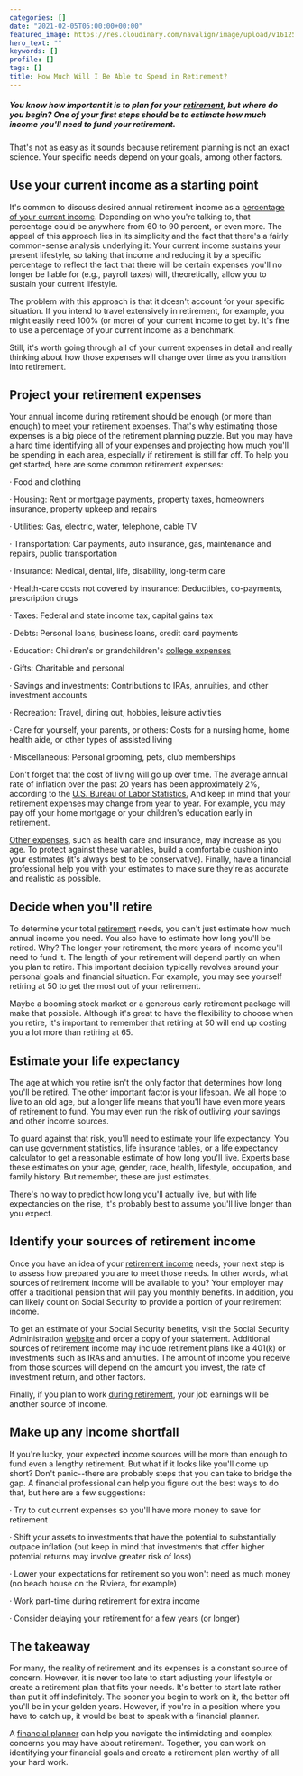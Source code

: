 ```yaml
---
categories: []
date: "2021-02-05T05:00:00+00:00"
featured_image: https://res.cloudinary.com/navalign/image/upload/v1612549145/josh-appel-NeTPASr-bmQ-unsplash_zxs0on.jpg
hero_text: ""
keywords: []
profile: []
tags: []
title: How Much Will I Be Able to Spend in Retirement?
---
```

##### You know how important it is to plan for your [retirement](https://navalign.com/updates/how-to-retire-before-60/), but where do you begin? One of your first steps should be to estimate how much income you'll need to fund your retirement. 

That's not as easy as it sounds because retirement planning is not an exact science. Your specific needs depend on your goals, among other factors.

## Use your current income as a starting point

It's common to discuss desired annual retirement income as a [percentage of your current income](https://navalign.com/updates/how-much-should-you-save-by-age-30-40-50-or-60/). Depending on who you're talking to, that percentage could be anywhere from 60 to 90 percent, or even more. The appeal of this approach lies in its simplicity and the fact that there's a fairly common-sense analysis underlying it: Your current income sustains your present lifestyle, so taking that income and reducing it by a specific percentage to reflect the fact that there will be certain expenses you'll no longer be liable for (e.g., payroll taxes) will, theoretically, allow you to sustain your current lifestyle.  
   
The problem with this approach is that it doesn't account for your specific situation. If you intend to travel extensively in retirement, for example, you might easily need 100% (or more) of your current income to get by. It's fine to use a percentage of your current income as a benchmark. 

Still, it's worth going through all of your current expenses in detail and really thinking about how those expenses will change over time as you transition into retirement.

## Project your retirement expenses

Your annual income during retirement should be enough (or more than enough) to meet your retirement expenses. That's why estimating those expenses is a big piece of the retirement planning puzzle. But you may have a hard time identifying all of your expenses and projecting how much you'll be spending in each area, especially if retirement is still far off. To help you get started, here are some common retirement expenses:

· Food and clothing

· Housing: Rent or mortgage payments, property taxes, homeowners insurance, property upkeep and repairs

· Utilities: Gas, electric, water, telephone, cable TV

· Transportation: Car payments, auto insurance, gas, maintenance and repairs, public transportation

· Insurance: Medical, dental, life, disability, long-term care

· Health-care costs not covered by insurance: Deductibles, co-payments, prescription drugs

· Taxes: Federal and state income tax, capital gains tax

· Debts: Personal loans, business loans, credit card payments

· Education: Children's or grandchildren's [college expenses](https://navalign.com/updates/how-to-prioritize-between-your-retirement-and-children-s-education/)

· Gifts: Charitable and personal

· Savings and investments: Contributions to IRAs, annuities, and other investment accounts

· Recreation: Travel, dining out, hobbies, leisure activities

· Care for yourself, your parents, or others: Costs for a nursing home, home health aide, or other types of assisted living

· Miscellaneous: Personal grooming, pets, club memberships  
   
Don't forget that the cost of living will go up over time. The average annual rate of inflation over the past 20 years has been approximately 2%, according to the [U.S. Bureau of Labor Statistics.](https://data.bls.gov/pdq/SurveyOutputServlet) And keep in mind that your retirement expenses may change from year to year. For example, you may pay off your home mortgage or your children's education early in retirement.

[Other expenses](), such as health care and insurance, may increase as you age. To protect against these variables, build a comfortable cushion into your estimates (it's always best to be conservative). Finally, have a financial professional help you with your estimates to make sure they're as accurate and realistic as possible.

## Decide when you'll retire

To determine your total [retirement](https://navalign.com/updates/taking-advantage-of-employer-sponsored-retirement-plans/) needs, you can't just estimate how much annual income you need. You also have to estimate how long you'll be retired. Why? The longer your retirement, the more years of income you'll need to fund it. The length of your retirement will depend partly on when you plan to retire. This important decision typically revolves around your personal goals and financial situation. For example, you may see yourself retiring at 50 to get the most out of your retirement.

Maybe a booming stock market or a generous early retirement package will make that possible. Although it's great to have the flexibility to choose when you retire, it's important to remember that retiring at 50 will end up costing you a lot more than retiring at 65.

## Estimate your life expectancy

The age at which you retire isn't the only factor that determines how long you'll be retired. The other important factor is your lifespan. We all hope to live to an old age, but a longer life means that you'll have even more years of retirement to fund. You may even run the risk of outliving your savings and other income sources.

To guard against that risk, you'll need to estimate your life expectancy. You can use government statistics, life insurance tables, or a life expectancy calculator to get a reasonable estimate of how long you'll live. Experts base these estimates on your age, gender, race, health, lifestyle, occupation, and family history. But remember, these are just estimates. 

There's no way to predict how long you'll actually live, but with life expectancies on the rise, it's probably best to assume you'll live longer than you expect.

## Identify your sources of retirement income

Once you have an idea of your [retirement income](https://navalign.com/updates/don-t-let-your-biases-inhibit-your-retirement-savings-effort/) needs, your next step is to assess how prepared you are to meet those needs. In other words, what sources of retirement income will be available to you? Your employer may offer a traditional pension that will pay you monthly benefits. In addition, you can likely count on Social Security to provide a portion of your retirement income. 

To get an estimate of your Social Security benefits, visit the Social Security Administration [website](http://www.ssa.gov/) and order a copy of your statement. Additional sources of retirement income may include retirement plans like a 401(k) or investments such as IRAs and annuities. The amount of income you receive from those sources will depend on the amount you invest, the rate of investment return, and other factors.

Finally, if you plan to work [during retirement](https://navalign.com/updates/how-to-retire-before-60/), your job earnings will be another source of income.

## Make up any income shortfall

If you're lucky, your expected income sources will be more than enough to fund even a lengthy retirement. But what if it looks like you'll come up short? Don't panic--there are probably steps that you can take to bridge the gap. A financial professional can help you figure out the best ways to do that, but here are a few suggestions:

· Try to cut current expenses so you'll have more money to save for retirement

· Shift your assets to investments that have the potential to substantially outpace inflation (but keep in mind that investments that offer higher potential returns may involve greater risk of loss)

· Lower your expectations for retirement so you won't need as much money (no beach house on the Riviera, for example)

· Work part-time during retirement for extra income

· Consider delaying your retirement for a few years (or longer)

## The takeaway

For many, the reality of retirement and its expenses is a constant source of concern. However, it is never too late to start adjusting your lifestyle or create a retirement plan that fits your needs. It's better to start late rather than put it off indefinitely. The sooner you begin to work on it, the better off you'll be in your golden years. However, if you're in a position where you have to catch up, it would be best to speak with a financial planner.

A [financial planner](https://navalign.com/what-we-do/fiduciary-financial-planning/) can help you navigate the intimidating and complex concerns you may have about retirement. Together, you can work on identifying your financial goals and create a retirement plan worthy of all your hard work.